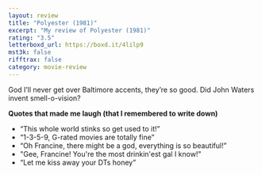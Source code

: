 ```yaml
---
layout: review
title: "Polyester (1981)"
excerpt: "My review of Polyester (1981)"
rating: "3.5"
letterboxd_url: https://boxd.it/4lilp9
mst3k: false
rifftrax: false
category: movie-review
---
```


God I’ll never get over Baltimore accents, they’re so good. Did John Waters invent smell-o-vision?

<b>Quotes that made me laugh (that I remembered to write down)</b>

- “This whole world stinks so get used to it!”
- “1-3-5-9, G-rated movies are totally fine”
- “Oh Francine, there might be a god, everything is so beautiful!”
- "Gee, Francine! You're the most drinkin'est gal I know!"
- “Let me kiss away your DTs honey”
